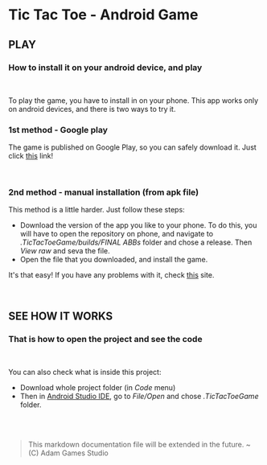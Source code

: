 # Tic Tac Toe - Android Game
## PLAY
### How to install it on your android device, and play

<br>

To play the game, you have to install in on your phone. This app works only on android devices, and there is two ways to try it.

### **1st method** - Google play

The game is published on Google Play, so you can safely download it. Just click [this](https://play.google.com/store/apps/details?id=com.adamgamesstudio.tictactoegame) link!

<br>

### **2nd method** - manual installation (from apk file)

This method is a little harder. Just follow these steps:

 - Download the version of the app you like to your phone. To do this, you will have to open the repository on phone, and navigate to *.TicTacToeGame/builds/FINAL ABBs* folder and chose a release. Then *View raw* and seva the file.
 - Open the file that you downloaded, and install the game.

It's that easy! If you have any problems with it, check [this](https://www.nextpit.com/android-for-beginners-what-is-an-apk-file) site.

<br>

## SEE HOW IT WORKS
### That is how to open the project and see the code

<br>

You can also check what is inside this project:

 - Download whole project folder (in *Code* menu)
 - Then in [Android Studio IDE](https://developer.android.com/studio), go to *File/Open* and chose *.TicTacToeGame* folder.

<br>
<br>

 > This markdown documentation file will be extended in the future. ~ (C) Adam Games Studio